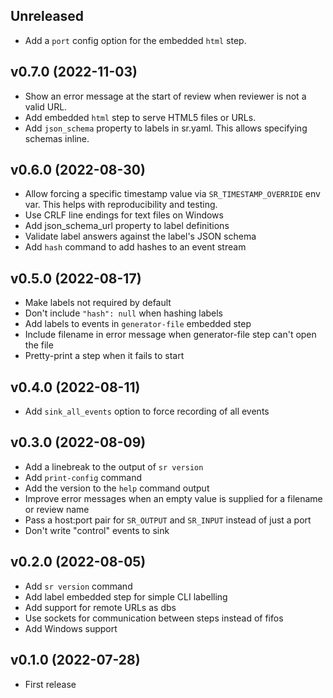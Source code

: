 ## Unreleased

- Add a `port` config option for the embedded `html` step.

## v0.7.0 (2022-11-03)

- Show an error message at the start of review when reviewer is not a
  valid URL.
- Add embedded `html` step to serve HTML5 files or URLs.
- Add `json_schema` property to labels in sr.yaml. This allows specifying schemas inline.

## v0.6.0 (2022-08-30)

- Allow forcing a specific timestamp value via `SR_TIMESTAMP_OVERRIDE` env var. This helps with reproducibility and testing.
- Use CRLF line endings for text files on Windows
- Add json_schema_url property to label definitions
- Validate label answers against the label's JSON schema
- Add `hash` command to add hashes to an event stream

## v0.5.0 (2022-08-17)

- Make labels not required by default
- Don't include `"hash": null` when hashing labels
- Add labels to events in `generator-file` embedded step
- Include filename in error message when generator-file step can't open the file
- Pretty-print a step when it fails to start

## v0.4.0 (2022-08-11)

- Add `sink_all_events` option to force recording of all events

## v0.3.0 (2022-08-09)

- Add a linebreak to the output of `sr version`
- Add `print-config` command
- Add the version to the `help` command output
- Improve error messages when an empty value is supplied for a filename or review name
- Pass a host:port pair for `SR_OUTPUT` and `SR_INPUT` instead of just a port
- Don't write "control" events to sink

## v0.2.0 (2022-08-05)
- Add `sr version` command
- Add label embedded step for simple CLI labelling
- Add support for remote URLs as dbs
- Use sockets for communication between steps instead of fifos
- Add Windows support

## v0.1.0 (2022-07-28)
- First release
